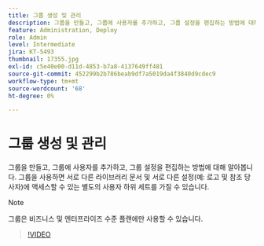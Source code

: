 ```yaml
---
title: 그룹 생성 및 관리
description: 그룹을 만들고, 그룹에 사용자를 추가하고, 그룹 설정을 편집하는 방법에 대해 알아봅니다.
feature: Administration, Deploy
role: Admin
level: Intermediate
jira: KT-5493
thumbnail: 17355.jpg
exl-id: c5e40e00-d11d-4853-b7a8-4137649ff481
source-git-commit: 452299b2b786beab9df7a5019da4f3840d9cdec9
workflow-type: tm+mt
source-wordcount: '68'
ht-degree: 0%

---
```


# 그룹 생성 및 관리

그룹을 만들고, 그룹에 사용자를 추가하고, 그룹 설정을 편집하는 방법에 대해 알아봅니다. 그룹을 사용하면 서로 다른 라이브러리 문서 및 서로 다른 설정(예: 로고 및 참조 당사자)에 액세스할 수 있는 별도의 사용자 하위 세트를 가질 수 있습니다.

>[!NOTE]
>
>그룹은 비즈니스 및 엔터프라이즈 수준 플랜에만 사용할 수 있습니다.

>[!VIDEO](https://video.tv.adobe.com/v/3411251?quality=12&learn=on&hidetitle=true&captions=kor)

